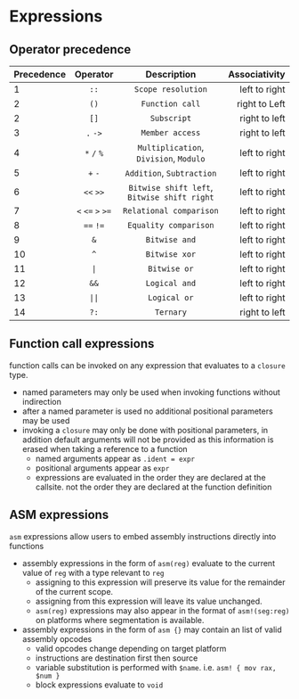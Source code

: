 # Expressions

## Operator precedence

| Precedence |     Operator      |                 Description                 | Associativity |
| :--------- | :---------------: | :-----------------------------------------: | ------------: |
| 1          |       `::`        |             `Scope resolution`              | left to right |
| 2          |       `()`        |               `Function call`               | right to Left |
| 2          |       `[]`        |                 `Subscript`                 | right to left |
| 3          |     `.` `->`      |               `Member access`               | right to left |
| 4          |    `*` `/` `%`    |   `Multiplication`, `Division`, `Modulo`    | left to right |
| 5          |      `+` `-`      |          `Addition`, `Subtraction`          | left to right |
| 6          |     `<<` `>>`     | `Bitwise shift left`, `Bitwise shift right` | left to right |
| 7          | `<` `<=` `>` `>=` |           `Relational comparison`           | left to right |
| 8          |     `==` `!=`     |            `Equality comparison`            | left to right |
| 9          |        `&`        |                `Bitwise and`                | left to right |
| 10         |        `^`        |                `Bitwise xor`                | left to right |
| 11         |       `\|`        |                `Bitwise or`                 | left to right |
| 12         |       `&&`        |                `Logical and`                | left to right |
| 13         |      `\|\|`       |                `Logical or`                 | left to right |
| 14         |       `?:`        |                  `Ternary`                  | right to left |

## Function call expressions

function calls can be invoked on any expression that evaluates to a `closure` type.
* named parameters may only be used when invoking functions without indirection
* after a named parameter is used no additional positional parameters may be used
* invoking a `closure` may only be done with positional parameters, in addition default arguments will not be provided as this information is erased when taking a reference to a function
  * named arguments appear as `.ident = expr`
  * positional arguments appear as `expr`
  * expressions are evaluated in the order they are declared at the callsite. not the order they are declared at the function definition

## ASM expressions

`asm` expressions allow users to embed assembly instructions directly into functions
* assembly expressions in the form of `asm(reg)` evaluate to the current value of `reg` with a type relevant to `reg`
  * assigning to this expression will preserve its value for the remainder of the current scope.
  * assigning from this expression will leave its value unchanged.
  * `asm(reg)` expressions may also appear in the format of `asm!(seg:reg)` on platforms where segmentation is available.
* assembly expressions in the form of `asm {}` may contain an list of valid assembly opcodes
  * valid opcodes change depending on target platform
  * instructions are destination first then source
  * variable substitution is performed with `$name`. i.e. `asm! { mov rax, $num }`
  * block expressions evaluate to `void`

